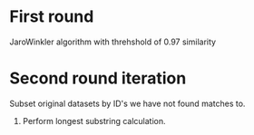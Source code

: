 # First round

JaroWinkler algorithm with threhshold of 0.97 similarity

# Second round iteration

Subset original datasets by ID's we have not found matches to. 

1. Perform longest substring calculation.